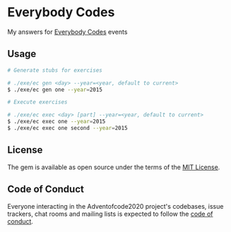 # Everybody Codes

My answers for [Everybody Codes](https://everybody.codes) events

## Usage

```bash
# Generate stubs for exercises

# ./exe/ec gen <day> --year=<year, default to current>
$ ./exe/ec gen one --year=2015

# Execute exercises

# ./exe/ec exec <day> [part] --year=<year, default to current>
$ ./exe/ec exec one --year=2015
$ ./exe/ec exec one second --year=2015
```

## License

The gem is available as open source under the terms of the [MIT License](https://opensource.org/licenses/MIT).

## Code of Conduct

Everyone interacting in the Adventofcode2020 project's codebases, issue trackers, chat rooms and mailing lists is expected to follow the [code of conduct](https://github.com/cultome/adventofcode2020/blob/master/CODE_OF_CONDUCT.md).
